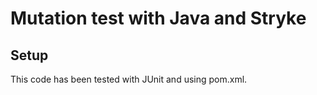 # Mutation test with Java and Stryke

## Setup

This code has been tested with JUnit and using pom.xml. 



